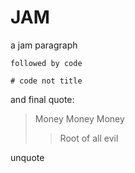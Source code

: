 # JAM

a jam paragraph

```
followed by code

# code not title
```
and final quote:

>Money
>Money
>Money
>>Root of all
>>evil
>
>

unquote

